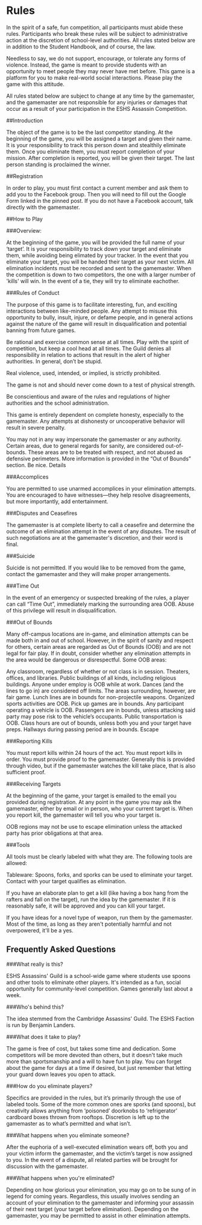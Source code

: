 Rules
=====

In the spirit of a safe, fun competition, all participants must abide these rules. Participants who break these rules will be subject to administrative action at the discretion of school-level authorities. All rules stated below are in addition to the Student Handbook, and of course, the law.

Needless to say, we do not support, encourage, or tolerate any forms of violence. Instead, the game is meant to provide students with an opportunity to meet people they may never have met before. This game is a platform for you to make real-world social interactions. Please play the game with this attitude.

All rules stated below are subject to change at any time by the gamemaster, and the gamemaster are not responsible for any injuries or damages that occur as a result of your participation in the ESHS Assassin Competition.

##Introduction

The object of the game is to be the last competitor standing. At the beginning of the game, you will be assigned a target and given their name. It is your responsibility to track this person down and stealthily eliminate them. Once you eliminate them, you must report completion of your mission. After completion is reported, you will be given their target. The last person standing is proclaimed the winner.



##Registration

In order to play, you must first contact a current member and ask them to add you to the Facebook group. Then you will need to fill out the Google Form linked in the pinned post. If you do not have a Facebook account, talk directly with the gamemaster.

##How to Play

###Overview:

At the beginning of the game, you will be provided the full name of your ‘target’.
It is your responsibility to track down your target and eliminate them, while avoiding being elimated by your tracker.
In the event that you eliminate your target, you will be handed their target as your next victim.
All elimination incidents must be recorded and sent to the gamemaster.
When the competition is down to two competitors, the one with a larger number of 'kills' will win. In the event of a tie, they will try to eliminate eachother.


###Rules of Conduct

The purpose of this game is to facilitate interesting, fun, and exciting interactions between like-minded people. Any attempt to misuse this opportunity to bully, insult, injure, or defame people, and in general actions against the nature of the game will result in disqualification and potential banning from future games.

Be rational and exercise common sense at all times. Play with the spirit of competition, but keep a cool head at all times. The Guild denies all responsibility in relation to actions that result in the alert of higher authorities. In general, don’t be stupid.

Real violence, used, intended, or implied, is strictly prohibited.

The game is not and should never come down to a test of physical strength.

Be conscientious and aware of the rules and regulations of higher authorities and the school administration.

This game is entirely dependent on complete honesty, especially to the gamemaster. Any attempts at dishonesty or uncooperative behavior will result in severe penalty.

You may not in any way impersonate the gamemaster or any authority.
Certain areas, due to general regards for sanity, are considered out-of-bounds. These areas are to be treated with respect, and not abused as defensive perimeters. More information is provided in the “Out of Bounds” section.
Be nice.
Details

###Accomplices

You are permitted to use unarmed accomplices in your elimination attempts. You are encouraged to have witnesses—they help resolve disagreements, but more importantly, add entertainment.

###Disputes and Ceasefires

The gamemaster is at complete liberty to call a ceasefire and determine the outcome of an elimination attempt in the event of any disputes. The result of such negotiations are at the gamemaster's discretion, and their word is final.

###Suicide

Suicide is not permitted. If you would like to be removed from the game, contact the gamemaster and they will make proper arrangements.

###Time Out

In the event of an emergency or suspected breaking of the rules, a player can call “Time Out”, immediately marking the surrounding area OOB. Abuse of this privilege will result in disqualification.

###Out of Bounds

Many off-campus locations are in-game, and elimination attempts can be made both in and out of school. However, in the spirit of sanity and respect for others, certain areas are regarded as Out of Bounds (OOB) and are not legal for fair play. If in doubt, consider whether any elimination attempts in the area would be dangerous or disrespectful. Some OOB areas:

Any classroom, regardless of whether or not class is in session.
Theaters, offices, and libraries.
Public buildings of all kinds, including religious buildings.
Anyone under employ is OOB while at work.
Dances (and the lines to go in) are considered off limits. The areas surrounding, however, are fair game.
Lunch lines are in bounds for non-projectile weapons.
Organized sports activities are OOB. Pick up games are in bounds.
Any participant operating a vehicle is OOB. Passengers are in bounds, unless attacking said party may pose risk to the vehicle’s occupants.
Public transportation is OOB.
Class hours are out of bounds, unless both you and your target have preps.
Hallways during passing period are in bounds.
Escape

###Reporting Kills

You must report kills within 24 hours of the act.
You must report kills in order.
You must provide proof to the gamemaster. Generally this is provided through video, but if the gamemaster watches the kill take place, that is also sufficient proof.

###Receiving Targets

At the beginning of the game, your target is emailed to the email you provided during registration.
At any point in the game you may ask the gamemaster, either by email or in person, who your current target is.
When you report kill, the gamemaster will tell you who your target is.

OOB regions may not be use to escape elimination unless the attacked party has prior obligations at that area.

###Tools

All tools must be clearly labeled with what they are. The following tools are allowed:

Tableware: Spoons, forks, and sporks can be used to eliminate your target. Contact with your target qualifies as elimination.

If you have an elaborate plan to get a kill (like having a box hang from the rafters and fall on the target), run the idea by the gamemaster. If it is reasonably safe, it will be approved and you can kill your target.

If you have ideas for a novel type of weapon, run them by the gamemaster. Most of the time, as long as they aren't potentially harmful and not overpowered, it'll be a yes.



Frequently Asked Questions
--------------------------

###What really is this?

ESHS Assassins' Guild is a school-wide game where students use spoons and other tools to eliminate other players. It's intended as a fun, social opportunity for community-level competition. Games generally last about a week.

###Who's behind this?

The idea stemmed from the Cambridge Assassins' Guild. The ESHS Faction is run by Benjamin Landers.

###What does it take to play?

The game is free of cost, but takes some time and dedication. Some competitors will be more devoted than others, but it doesn't take much more than sportsmanship and a will to have fun to play. You can forget about the game for days at a time if desired, but just remember that letting your guard down leaves you open to attack.

###How do you eliminate players?

Specifics are provided in the rules, but it’s primarily through the use of labeled tools. Some of the more common ones are sporks (and spoons), but creativity allows anything from ‘poisoned’ doorknobs to ‘refrigerator’ cardboard boxes thrown from rooftops. Discretion is left up to the gamemaster as to what’s permitted and what isn’t.

###What happens when you eliminate someone?

After the euphoria of a well-executed elimination wears off, both you and your victim inform the gamemaster, and the victim’s target is now assigned to you. In the event of a dispute, all related parties will be brought for discussion with the gamemaster.

###What happens when you're eliminated?

Depending on how glorious your elimination, you may go on to be sung of in legend for coming years. Regardless, this usually involves sending an account of your elimination to the gamemaster and informing your assassin of their next target (your target before elimination). Depending on the gamemaster, you may be permitted to assist in other elimination attempts.

